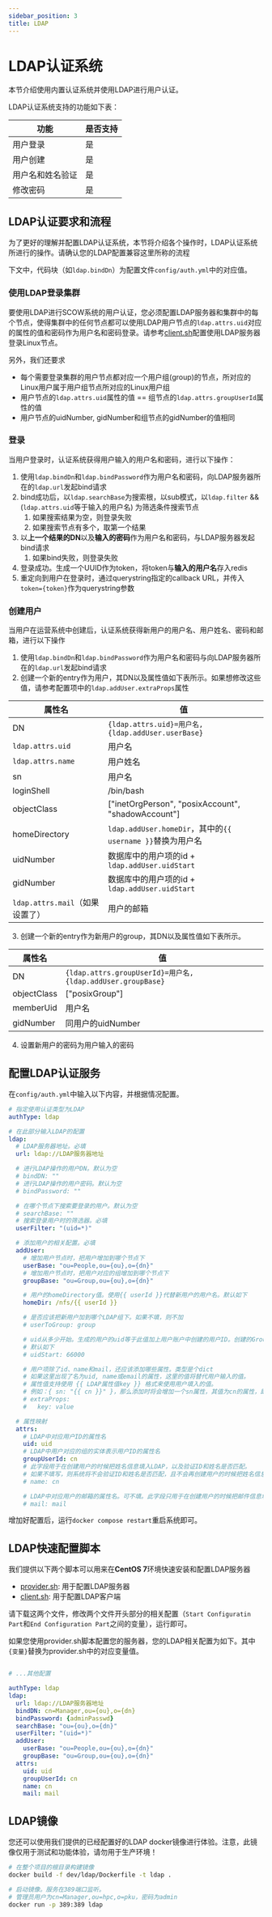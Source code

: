 ```yaml
---
sidebar_position: 3
title: LDAP 
---
```


# LDAP认证系统

本节介绍使用内置认证系统并使用LDAP进行用户认证。

LDAP认证系统支持的功能如下表：

| 功能             | 是否支持 |
| ---------------- | -------- |
| 用户登录         | 是       |
| 用户创建         | 是       |
| 用户名和姓名验证 | 是       |
| 修改密码         | 是       |

## LDAP认证要求和流程

为了更好的理解并配置LDAP认证系统，本节将介绍各个操作时，LDAP认证系统所进行的操作。请确认您的LDAP配置兼容这里所称的流程

下文中，代码块（如`ldap.bindDn`）为配置文件`config/auth.yml`中的对应值。

### 使用LDAP登录集群

要使用LDAP进行SCOW系统的用户认证，您必须配置LDAP服务器和集群中的每个节点，使得集群中的任何节点都可以使用LDAP用户节点的`ldap.attrs.uid`对应的属性的值和密码作为用户名和密码登录。请参考[client.sh](%REPO_FILE_URL%/dev/ldap/client.sh)配置使用LDAP服务器登录Linux节点。

另外，我们还要求

- 每个需要登录集群的用户节点都对应一个用户组(group)的节点，所对应的Linux用户属于用户组节点所对应的Linux用户组
- 用户节点的`ldap.attrs.uid`属性的值 == 组节点的`ldap.attrs.groupUserId`属性的值
- 用户节点的uidNumber, gidNumber和组节点的gidNumber的值相同

### 登录

当用户登录时，认证系统获得用户输入的用户名和密码，进行以下操作：

1. 使用`ldap.bindDn`和`ldap.bindPassword`作为用户名和密码，向LDAP服务器所在的`ldap.url`发起bind请求
2. bind成功后，以`ldap.searchBase`为搜索根，以sub模式，以`ldap.filter` && (`ldap.attrs.uid`等于输入的用户名) 为筛选条件搜索节点
   1. 如果搜索结果为空，则登录失败
   2. 如果搜索节点有多个，取第一个结果
3. 以**上一个结果的DN**以及**输入的密码**作为用户名和密码，与LDAP服务器发起bind请求
   1. 如果bind失败，则登录失败
4. 登录成功。生成一个UUID作为token，将token与**输入的用户名**存入redis
5. 重定向到用户在登录时，通过querystring指定的callback URL，并传入`token={token}`作为querystring参数

### 创建用户

当用户在运营系统中创建后，认证系统获得新用户的用户名、用户姓名、密码和邮箱，进行以下操作

1. 使用`ldap.bindDn`和`ldap.bindPassword`作为用户名和密码与向LDAP服务器所在的`ldap.url`发起bind请求
2. 创建一个新的entry作为用户，其DN以及属性值如下表所示。如果想修改这些值，请参考配置项中的`ldap.addUser.extraProps`属性

| 属性名                          | 值                                                     |
| ------------------------------- | ------------------------------------------------------ |
| DN                              | `{ldap.attrs.uid}=用户名,{ldap.addUser.userBase}`      |
| `ldap.attrs.uid`                | 用户名                                                 |
| `ldap.attrs.name`               | 用户姓名                                               |
| sn                              | 用户名                                                 |
| loginShell                      | /bin/bash                                              |
| objectClass                     | ["inetOrgPerson", "posixAccount", "shadowAccount"]     |
| homeDirectory                   | `ldap.addUser.homeDir`，其中的`{{ username }}`替换为用户名 |
| uidNumber                       | 数据库中的用户项的id + `ldap.addUser.uidStart`        |
| gidNumber                       | 数据库中的用户项的id + `ldap.addUser.uidStart`         |
| `ldap.attrs.mail`（如果设置了） | 用户的邮箱                                             |

3. 创建一个新的entry作为新用户的group，其DN以及属性值如下表所示。

| 属性名      | 值                                                         |
| ----------- | ---------------------------------------------------------- |
| DN          | `{ldap.attrs.groupUserId}=用户名,{ldap.addUser.groupBase}` |
| objectClass | ["posixGroup"]                                             |
| memberUid   | 用户名                                                     |
| gidNumber   | 同用户的uidNumber                                          |

4. 设置新用户的密码为用户输入的密码


## 配置LDAP认证服务

在`config/auth.yml`中输入以下内容，并根据情况配置。

```yaml title="config/auth.yml"
# 指定使用认证类型为LDAP
authType: ldap

# 在此部分输入LDAP的配置
ldap:
  # LDAP服务器地址。必填
  url: ldap://LDAP服务器地址

  # 进行LDAP操作的用户DN。默认为空
  # bindDN: ""
  # 进行LDAP操作的用户密码。默认为空
  # bindPassword: ""

  # 在哪个节点下搜索要登录的用户。默认为空
  # searchBase: ""
  # 搜索登录用户时的筛选器。必填
  userFilter: "(uid=*)"

  # 添加用户的相关配置。必填
  addUser:
    # 增加用户节点时，把用户增加到哪个节点下
    userBase: "ou=People,ou={ou},o={dn}"
    # 增加用户节点时，把用户对应的组增加到哪个节点下
    groupBase: "ou=Group,ou={ou},o={dn}"

    # 用户的homeDirectory值。使用{{ userId }}代替新用户的用户名。默认如下
    homeDir: /nfs/{{ userId }}

    # 是否应该把新用户加到哪个LDAP组下。如果不填，则不加
    # userToGroup: group

    # uid从多少开始。生成的用户的uid等于此值加上用户账户中创建的用户ID。创建的Group的gid和uid和此相同。
    # 默认如下
    # uidStart: 66000

    # 用户项除了id、name和mail，还应该添加哪些属性。类型是个dict
    # 如果这里出现了名为uid, name或email的属性，这里的值将替代用户输入的值。
    # 属性值支持使用 {{ LDAP属性值key }} 格式来使用用户填入的值。
    # 例如：{ sn: "{{ cn }}" }，那么添加时将会增加一个sn属性，其值为cn的属性，即为用户输入的姓名
    # extraProps: 
    #   key: value

  # 属性映射
  attrs:
    # LDAP中对应用户ID的属性名
    uid: uid
    # LDAP中用户对应的组的实体表示用户ID的属性名
    groupUserId: cn
    # 此字段用于在创建用户的时候把姓名信息填入LDAP，以及验证ID和姓名是否匹配。
    # 如果不填写，则系统将不会验证ID和姓名是否匹配，且不会再创建用户的时候把姓名信息填入LDAP。
    # name: cn

    # LDAP中对应用户的邮箱的属性名。可不填。此字段只用于在创建用户的时候把邮件信息填入LDAP。
    # mail: mail
```

增加好配置后，运行`docker compose restart`重启系统即可。

## LDAP快速配置脚本

我们提供以下两个脚本可以用来在**CentOS 7**环境快速安装和配置LDAP服务器

- [provider.sh](%REPO_FILE_URL%/scripts/ldap/provider.sh): 用于配置LDAP服务器
- [client.sh](%REPO_FILE_URL%/scripts/ldap/client.sh): 用于配置LDAP客户端

请下载这两个文件，修改两个文件开头部分的相关配置（`Start Configuratin Part`和`End Configuration Part`之间的变量），运行即可。

如果您使用provider.sh脚本配置您的服务器，您的LDAP相关配置为如下。其中`{变量}`替换为provider.sh中的对应变量值。

```yaml title="config/auth.yml"

# ...其他配置

authType: ldap
ldap:
  url: ldap://LDAP服务器地址
  bindDN: cn=Manager,ou={ou},o={dn}
  bindPassword: {adminPasswd}
  searchBase: "ou={ou},o={dn}"
  userFilter: "(uid=*)"
  addUser:
    userBase: "ou=People,ou={ou},o={dn}"
    groupBase: "ou=Group,ou={ou},o={dn}"
  attrs:
    uid: uid
    groupUserId: cn
    name: cn
    mail: mail
```

## LDAP镜像

您还可以使用我们提供的已经配置好的LDAP docker镜像进行体验。注意，此镜像仅用于测试和功能体验，请勿用于生产环境！

```bash
# 在整个项目的根目录构建镜像 
docker build -f dev/ldap/Dockerfile -t ldap .

# 启动镜像。服务在389端口监听。
# 管理员用户为cn=Manager,ou=hpc,o=pku，密码为admin
docker run -p 389:389 ldap
```
